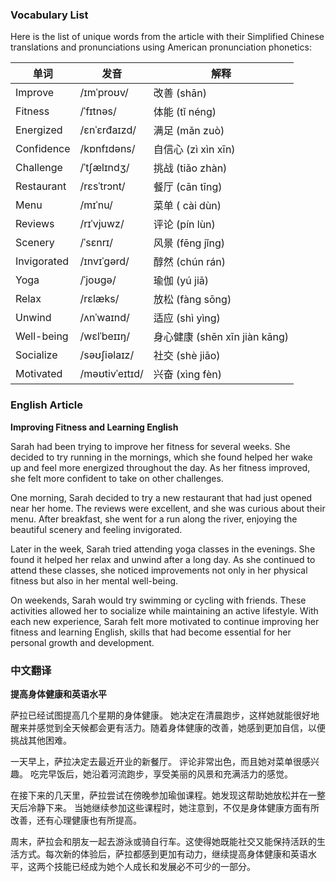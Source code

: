 
### Vocabulary List
Here is the list of unique words from the article with their Simplified Chinese translations and pronunciations using American pronunciation phonetics:

| 单词 | 发音 | 解释 |
|------|------|------|
| Improve | /ɪmˈproʊv/ | 改善 (shān)
| Fitness | /ˈfɪtnəs/ | 体能 (tǐ néng)
| Energized | /ɛnˈɛrđaɪzd/ | 满足 (mǎn zuò)
| Confidence | /kɒnfɪdəns/ | 自信心 (zì xìn xīn)
| Challenge | /ˈtʃælɪndʒ/ | 挑战 (tiǎo zhàn)
| Restaurant | /rɛsˈtrɔnt/ | 餐厅 (cān tīng)
| Menu | /mɪˈnu/ | 菜单 ( cài dùn)
| Reviews | /rɪˈvjuwz/ | 评论 (pín lùn)
| Scenery | /ˈsɛnrɪ/ | 风景 (fēng jǐng)
| Invigorated | /ɪnvɪˈɡərd/ | 醇然 (chún rán)
| Yoga | /ˈjoʊɡə/ |瑜伽 (yú jiā)
| Relax | /rɛlæks/ | 放松 (fàng sōng)
| Unwind | /ʌnˈwaɪnd/ | 适应 (shì yìng)
| Well-being | /wɛlˈbeɪɪŋ/ | 身心健康 (shēn xīn jiàn kāng)
| Socialize | /səʊʃiəlaɪz/ | 社交 (shè jiāo)
| Motivated | /məʊtivˈeɪtɪd/ | 兴奋 (xìng fèn)

### English Article
**Improving Fitness and Learning English**

Sarah had been trying to improve her fitness for several weeks. She decided to try running in the mornings, which she found helped her wake up and feel more energized throughout the day. As her fitness improved, she felt more confident to take on other challenges.

One morning, Sarah decided to try a new restaurant that had just opened near her home. The reviews were excellent, and she was curious about their menu. After breakfast, she went for a run along the river, enjoying the beautiful scenery and feeling invigorated.

Later in the week, Sarah tried attending yoga classes in the evenings. She found it helped her relax and unwind after a long day. As she continued to attend these classes, she noticed improvements not only in her physical fitness but also in her mental well-being.

On weekends, Sarah would try swimming or cycling with friends. These activities allowed her to socialize while maintaining an active lifestyle. With each new experience, Sarah felt more motivated to continue improving her fitness and learning English, skills that had become essential for her personal growth and development.

### 中文翻译
**提高身体健康和英语水平**

萨拉已经试图提高几个星期的身体健康。 她决定在清晨跑步，这样她就能很好地醒来并感觉到全天候都会更有活力。随着身体健康的改善，她感到更加自信，以便挑战其他困难。

一天早上，萨拉决定去最近开业的新餐厅。 评论非常出色，而且她对菜单很感兴趣。 吃完早饭后，她沿着河流跑步，享受美丽的风景和充满活力的感觉。

在接下来的几天里，萨拉尝试在傍晚参加瑜伽课程。她发现这帮助她放松并在一整天后冷静下来。 当她继续参加这些课程时，她注意到，不仅是身体健康方面有所改善，还有心理健康也有所提高。

周末，萨拉会和朋友一起去游泳或骑自行车。这使得她既能社交又能保持活跃的生活方式。每次新的体验后，萨拉都感到更加有动力，继续提高身体健康和英语水平，这两个技能已经成为她个人成长和发展必不可少的一部分。
    